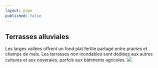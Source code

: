 ```yaml
---
layout: page
published: false
---
```


## Terrasses alluviales

Les larges vallées offrent un fond plat fertile partagé entre prairies et champs de maïs. Les terrasses non inondables sont dédiées aux autres cultures et aux noyeraies, parfois aux bâtiments agricoles.
![](/data/images/9/géographie/9_GEOGRAPHIE_POP6.jpg)

